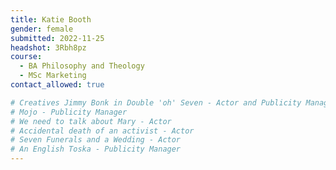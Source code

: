 ```yaml
---
title: Katie Booth
gender: female
submitted: 2022-11-25
headshot: 3Rbh8pz
course:
  - BA Philosophy and Theology
  - MSc Marketing
contact_allowed: true

# Creatives Jimmy Bonk in Double 'oh' Seven - Actor and Publicity Manager
# Mojo - Publicity Manager
# We need to talk about Mary - Actor
# Accidental death of an activist - Actor
# Seven Funerals and a Wedding - Actor
# An English Toska - Publicity Manager
--- 
```

